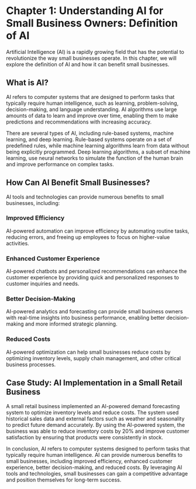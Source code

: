 Chapter 1: Understanding AI for Small Business Owners: Definition of AI
=======================================================================

Artificial Intelligence (AI) is a rapidly growing field that has the potential to revolutionize the way small businesses operate. In this chapter, we will explore the definition of AI and how it can benefit small businesses.

What is AI?
-----------

AI refers to computer systems that are designed to perform tasks that typically require human intelligence, such as learning, problem-solving, decision-making, and language understanding. AI algorithms use large amounts of data to learn and improve over time, enabling them to make predictions and recommendations with increasing accuracy.

There are several types of AI, including rule-based systems, machine learning, and deep learning. Rule-based systems operate on a set of predefined rules, while machine learning algorithms learn from data without being explicitly programmed. Deep learning algorithms, a subset of machine learning, use neural networks to simulate the function of the human brain and improve performance on complex tasks.

How Can AI Benefit Small Businesses?
------------------------------------

AI tools and technologies can provide numerous benefits to small businesses, including:

### Improved Efficiency

AI-powered automation can improve efficiency by automating routine tasks, reducing errors, and freeing up employees to focus on higher-value activities.

### Enhanced Customer Experience

AI-powered chatbots and personalized recommendations can enhance the customer experience by providing quick and personalized responses to customer inquiries and needs.

### Better Decision-Making

AI-powered analytics and forecasting can provide small business owners with real-time insights into business performance, enabling better decision-making and more informed strategic planning.

### Reduced Costs

AI-powered optimization can help small businesses reduce costs by optimizing inventory levels, supply chain management, and other critical business processes.

Case Study: AI Implementation in a Small Retail Business
--------------------------------------------------------

A small retail business implemented an AI-powered demand forecasting system to optimize inventory levels and reduce costs. The system used historical sales data and external factors such as weather and seasonality to predict future demand accurately. By using the AI-powered system, the business was able to reduce inventory costs by 20% and improve customer satisfaction by ensuring that products were consistently in stock.

In conclusion, AI refers to computer systems designed to perform tasks that typically require human intelligence. AI can provide numerous benefits to small businesses, including improved efficiency, enhanced customer experience, better decision-making, and reduced costs. By leveraging AI tools and technologies, small businesses can gain a competitive advantage and position themselves for long-term success.

